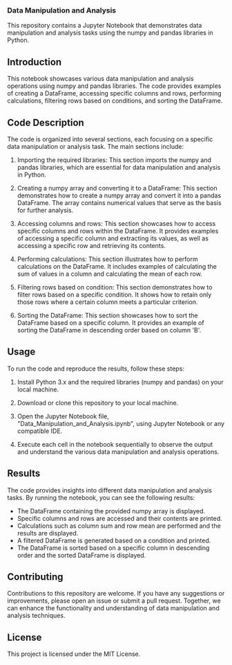 ### Data Manipulation and Analysis
This repository contains a Jupyter Notebook that demonstrates data manipulation and analysis tasks using the numpy and pandas libraries in Python.

## Introduction
This notebook showcases various data manipulation and analysis operations using numpy and pandas libraries. The code provides examples of creating a DataFrame, accessing specific columns and rows, performing calculations, filtering rows based on conditions, and sorting the DataFrame.

## Code Description
The code is organized into several sections, each focusing on a specific data manipulation or analysis task. The main sections include:

1. Importing the required libraries: This section imports the numpy and pandas libraries, which are essential for data manipulation and analysis in Python.

2. Creating a numpy array and converting it to a DataFrame: This section demonstrates how to create a numpy array and convert it into a pandas DataFrame. The array contains numerical values that serve as the basis for further analysis.

3. Accessing columns and rows: This section showcases how to access specific columns and rows within the DataFrame. It provides examples of accessing a specific column and extracting its values, as well as accessing a specific row and retrieving its contents.

4. Performing calculations: This section illustrates how to perform calculations on the DataFrame. It includes examples of calculating the sum of values in a column and calculating the mean of each row.

5. Filtering rows based on condition: This section demonstrates how to filter rows based on a specific condition. It shows how to retain only those rows where a certain column meets a particular criterion.

6. Sorting the DataFrame: This section showcases how to sort the DataFrame based on a specific column. It provides an example of sorting the DataFrame in descending order based on column 'B'.

## Usage
To run the code and reproduce the results, follow these steps:

1. Install Python 3.x and the required libraries (numpy and pandas) on your local machine.

2. Download or clone this repository to your local machine.

3. Open the Jupyter Notebook file, "Data_Manipulation_and_Analysis.ipynb", using Jupyter Notebook or any compatible IDE.

4. Execute each cell in the notebook sequentially to observe the output and understand the various data manipulation and analysis operations.

## Results
The code provides insights into different data manipulation and analysis tasks. By running the notebook, you can see the following results:

* The DataFrame containing the provided numpy array is displayed.
* Specific columns and rows are accessed and their contents are printed.
* Calculations such as column sum and row mean are performed and the results are displayed.
* A filtered DataFrame is generated based on a condition and printed.
* The DataFrame is sorted based on a specific column in descending order and the sorted DataFrame is displayed.

## Contributing
Contributions to this repository are welcome. If you have any suggestions or improvements, please open an issue or submit a pull request. Together, we can enhance the functionality and understanding of data manipulation and analysis techniques.

## License
This project is licensed under the MIT License.

